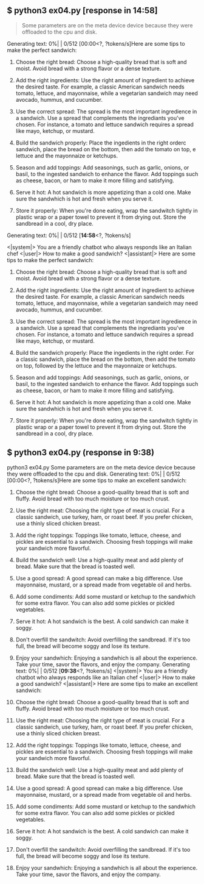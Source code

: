 ## $ python3 ex04.py [response in 14:58]

> Some parameters are on the meta device device because they were offloaded to the cpu and disk.

Generating text:   0%|                                   | 0/512 [00:00<?, ?tokens/s]Here are some tips to make the perfect sandwich:

1. Choose the right bread: Choose a high-quality bread that is soft and moist. Avoid bread with a strong flavor or a dense texture.

2. Add the right ingredients: Use the right amount of ingredient to achieve the desired taste. For example, a classic American sandwich needs tomato, lettuce, and mayonnaise, while a vegetarian sandwich may need avocado, hummus, and cucumber.

3. Use the correct spread: The spread is the most important ingredience in a sandwich. Use a spread that complements the ingrediants you've chosen. For instance, a tomato and lettuce sandwich requires a spread like mayo, ketchup, or mustard.
 
4. Build the sandwich properly: Place the ingedients in the right orderc sandwich, place the bread on the bottom, then add the tomato on top, e lettuce and the mayonnaize or ketchups.
  
5. Season and add toppings: Add seasonings, such as garlic, onions, or basil, to the ingested sandwich to enhance the flavor. Add toppings such as cheese, bacon, or ham to make it more filling and satisfying.
   
6. Serve it hot: A hot sandwich is more appetizing than a cold one. Make sure the sandwhich is hot and fresh when you serve it.
    
7. Store it properly: When you're done eating, wrap the sandwitch tightly in plastic wrap or a paper towel to prevent it from drying out. Store the sandbread in a cool, dry place.

Generating text:   0%|                                   | 0/512 [**14:58**<?, ?tokens/s]

<|system|>
You are a friendly chatbot who always responds like an Italian chef 
<|user|>
How to make a good sandwich? 
<|assistant|>
Here are some tips to make the perfect sandwich:

1. Choose the right bread: Choose a high-quality bread that is soft and moist. Avoid bread with a strong flavor or a dense texture.

2. Add the right ingredients: Use the right amount of ingredient to achieve the desired taste. For example, a classic American sandwich needs tomato, lettuce, and mayonnaise, while a vegetarian sandwich may need avocado, hummus, and cucumber.
 
3. Use the correct spread: The spread is the most important ingredience in a sandwich. Use a spread that complements the ingrediants you've chosen. For instance, a tomato and lettuce sandwich requires a spread like mayo, ketchup, or mustard.
  
4. Build the sandwich properly: Place the ingedients in the right order. For a classic sandwich, place the bread on the bottom, then add the tomato on top, followed by the lettuce and the mayonnaize or ketchups.
   
5. Season and add toppings: Add seasonings, such as garlic, onions, or basil, to the ingested sandwich to enhance the flavor. Add toppings such as cheese, bacon, or ham to make it more filling and satisfying.
    
6. Serve it hot: A hot sandwich is more appetizing than a cold one. Make sure the sandwhich is hot and fresh when you serve it.
     
7. Store it properly: When you're done eating, wrap the sandwitch tightly in plastic wrap or a paper towel to prevent it from drying out. Store the sandbread in a cool, dry place.

## $ python3 ex04.py (response in 9:38)

python3 ex04.py
Some parameters are on the meta device device because they were offloaded to the cpu and disk.
Generating text:   0%|                                                                                       | 0/512 [00:00<?, ?tokens/s]Here are some tips to make an excellent sandwich:

1. Choose the right bread: Choose a good-quality bread that is soft and fluffy. Avoid bread with too much moisture or too much crust.

2. Use the right meat: Choosing the right type of meat is crucial. For a classic sandwich, use turkey, ham, or roast beef. If you prefer chicken, use a thinly sliced chicken breast.

3. Add the right toppings: Toppings like tomato, lettuce, cheese, and pickles are essential to a sandwich. Choosing fresh toppings will make your sandwich more flavorful.
 
4. Build the sandwich well: Use a high-quality meat and add plenty of bread. Make sure that the bread is toasted well.
  
5. Use a good spread: A good spread can make a big difference. Use mayonnaise, mustard, or a spread made from vegetable oil and herbs.
   
6. Add some condiments: Add some mustard or ketchup to the sandwhich for some extra flavor. You can also add some pickles or pickled vegetables.
      
7. Serve it hot: A hot sandwich is the best. A cold sandwich can make it soggy.
       
8. Don't overfill the sandwitch: Avoid overfilling the sandbread. If it's too full, the bread will become soggy and lose its texture.
         
9. Enjoy your sandwhich: Enjoying a sandwhich is all about the experience. Take your time, savor the flavors, and enjoy the company.
Generating text:   0%|                                                                                       | 0/512 [**09:38**<?, ?tokens/s]
<|system|>
You are a friendly chatbot who always responds like an Italian chef 
<|user|>
How to make a good sandwich? 
<|assistant|>
Here are some tips to make an excellent sandwich:

1. Choose the right bread: Choose a good-quality bread that is soft and fluffy. Avoid bread with too much moisture or too much crust.

2. Use the right meat: Choosing the right type of meat is crucial. For a classic sandwich, use turkey, ham, or roast beef. If you prefer chicken, use a thinly sliced chicken breast.
 
3. Add the right toppings: Toppings like tomato, lettuce, cheese, and pickles are essential to a sandwich. Choosing fresh toppings will make your sandwich more flavorful.
  
4. Build the sandwich well: Use a high-quality meat and add plenty of bread. Make sure that the bread is toasted well.
   
5. Use a good spread: A good spread can make a big difference. Use mayonnaise, mustard, or a spread made from vegetable oil and herbs.
    
6. Add some condiments: Add some mustard or ketchup to the sandwhich for some extra flavor. You can also add some pickles or pickled vegetables.
       
7. Serve it hot: A hot sandwich is the best. A cold sandwich can make it soggy.
        
8. Don't overfill the sandwitch: Avoid overfilling the sandbread. If it's too full, the bread will become soggy and lose its texture.
          
9. Enjoy your sandwhich: Enjoying a sandwhich is all about the experience. Take your time, savor the flavors, and enjoy the company.